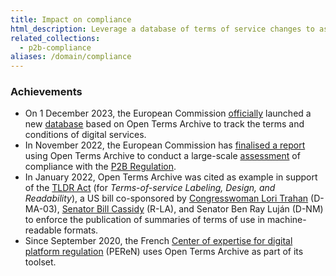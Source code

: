 ```yaml
---
title: Impact on compliance
html_description: Leverage a database of terms of service changes to assess the compliance of online service providers with regulation
related_collections:
  - p2b-compliance
aliases: /domain/compliance
---
```


### Achievements

- On 1 December 2023, the European Commission [officially](https://digital-strategy.ec.europa.eu/en/news/commission-launches-new-database-track-digital-services-terms-and-conditions) launched a new [database](https://platform-contracts.digital-strategy.ec.europa.eu/index.html) based on Open Terms Archive to track the terms and conditions of digital services.
- In November 2022, the European Commission has [finalised a report](https://op.europa.eu/en/publication-detail/-/publication/d6a287b5-5116-11ee-9220-01aa75ed71a1/language-en/) using Open Terms Archive to conduct a large-scale [assessment](https://ppmi.lt/news-insights/ppmi-has-completed-early-evaluation-p2b-regulation) of compliance with the [P2B Regulation](https://eur-lex.europa.eu/eli/reg/2019/1150/oj).
- In January 2022, Open Terms Archive was cited as example in support of the [TLDR Act](https://www.lifewire.com/the-tldr-act-could-help-you-make-sense-of-terms-of-service-agreements-5216643) (for _Terms-of-service Labeling, Design, and Readability_), a US bill co-sponsored by [Congresswoman Lori Trahan](https://trahan.house.gov/) (D-MA-03), [Senator Bill Cassidy](https://www.cassidy.senate.gov/) (R-LA), and Senator Ben Ray Luján (D-NM) to enforce the publication of summaries of terms of use in machine-readable formats.
- Since September 2020, the French [Center of expertise for digital platform regulation](https://www.peren.gouv.fr/en/) (PEReN) uses Open Terms Archive as part of its toolset.
